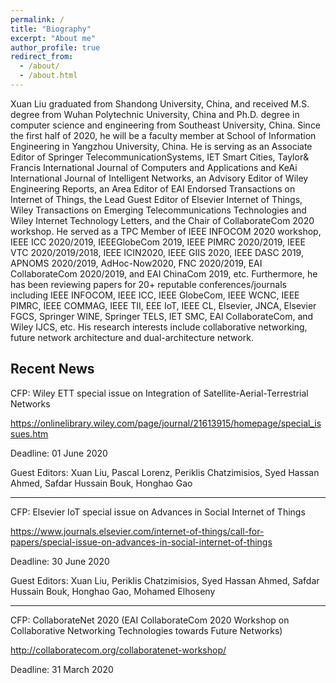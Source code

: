 ```yaml
---
permalink: /
title: "Biography"
excerpt: "About me"
author_profile: true
redirect_from: 
  - /about/
  - /about.html
---
```


Xuan Liu graduated from Shandong University, China, and received M.S. degree from Wuhan Polytechnic University, China and Ph.D. degree in computer science and engineering from Southeast University, China. Since the first half of 2020, he will be a faculty member at School of Information Engineering in Yangzhou University, China. He is serving as an Associate Editor of Springer TelecommunicationSystems, IET Smart Cities, Taylor& Francis International Journal of Computers and Applications and KeAi International Journal of Intelligent Networks, an Advisory Editor of Wiley Engineering Reports, an Area Editor of EAI Endorsed Transactions on Internet of Things, the Lead Guest Editor of Elsevier Internet of Things, Wiley Transactions on Emerging Telecommunications Technologies and Wiley Internet Technology Letters, and the Chair of CollaborateCom 2020 workshop. He served as a TPC Member of IEEE INFOCOM 2020 workshop, IEEE ICC 2020/2019, IEEEGlobeCom 2019, IEEE PIMRC 2020/2019, IEEE VTC 2020/2019/2018, IEEE ICIN2020, IEEE GIIS 2020, IEEE DASC 2019, APNOMS 2020/2019, AdHoc-Now2020, FNC 2020/2019, EAI CollaborateCom 2020/2019, and EAI ChinaCom 2019, etc. Furthermore, he has been reviewing papers for 20+ reputable conferences/journals including IEEE INFOCOM, IEEE ICC, IEEE GlobeCom, IEEE WCNC, IEEE PIMRC, IEEE COMMAG, IEEE TII, EEE IoT, IEEE CL, Elsevier, JNCA, Elsevier FGCS, Springer WINE, Springer TELS, IET SMC, EAI CollaborateCom, and Wiley IJCS, etc. His research interests include collaborative networking, future network architecture and dual-architecture network.

Recent News
-------- 
CFP: Wiley ETT special issue on Integration of Satellite-Aerial-Terrestrial Networks 

https://onlinelibrary.wiley.com/page/journal/21613915/homepage/special_issues.htm 

Deadline: 01 June 2020 

Guest Editors: Xuan Liu, Pascal Lorenz, Periklis Chatzimisios, Syed Hassan Ahmed, Safdar Hussain Bouk, Honghao Gao 

------ 
CFP: Elsevier IoT special issue on Advances in Social Internet of Things 

https://www.journals.elsevier.com/internet-of-things/call-for-papers/special-issue-on-advances-in-social-internet-of-things 

Deadline: 30 June 2020 

Guest Editors: Xuan Liu, Periklis Chatzimisios, Syed Hassan Ahmed, Safdar Hussain Bouk, Honghao Gao, Mohamed Elhoseny 

------ 
CFP: CollaborateNet 2020 (EAI CollaborateCom 2020 Workshop on Collaborative Networking Technologies towards Future Networks) 

http://collaboratecom.org/collaboratenet-workshop/ 

Deadline: 31 March 2020

